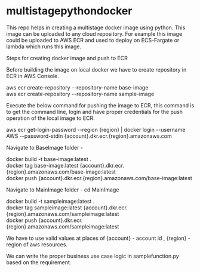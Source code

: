 # multistagepythondocker
This repo helps in creating a multistage docker image using python.
This image can be uploaded to any cloud repository.
For example this image could be uploaded to AWS ECR and used to deploy on ECS-Fargate or lambda which runs this image.

Steps for creating docker image and push to ECR

Before building the image on local docker we have to create repository in ECR in AWS Console. 
<div>
  aws ecr create-repository --repository-name base-image
</div>
<div>
  aws ecr create-repository --repository-name sample-image
</div>

Execute the below command for pushing the image to ECR, this command is to get the command line, login and have proper credentials for the push operation of the local image to ECR.
<div>
  aws ecr get-login-password --region {region} | docker login --username AWS --password-stdin {account}.dkr.ecr.{region}.amazonaws.com
<div>

  Navigate to BaseImage folder - 
<div>
  docker build -t base-image:latest  .
</div>
<div>
  docker tag base-image:latest {account}.dkr.ecr.{region}.amazonaws.com/base-image:latest
</div>
<div>
  docker push {account}.dkr.ecr.{region}.amazonaws.com/base-image:latest
</div>

Navigate to MainImage folder -
cd MainImage
<div>
  docker build -t sampleimage:latest  .
</div>
<div>
  docker tag sampleimage:latest {account}.dkr.ecr.{region}.amazonaws.com/sampleimage:latest
</div>
<div>
  docker push {account}.dkr.ecr.{region}.amazonaws.com/sampleimage:latest
</div>
  
We have to use valid values at places of {account} - account id , {region} - region of aws resources.

We can write the proper business use case logic in samplefunction.py based on the requirement.
